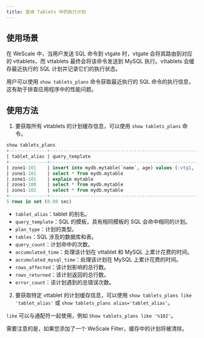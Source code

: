```yaml
---
title: 查询 Tablets 中的执行计划
---
```


## 使用场景

在 WeScale 中，当用户发送 SQL 命令到 vtgate 时，vtgate 会将其路由到对应的 vttablets，而 vttablets 最终会将该命令发送到 MySQL 执行。vttablets 会缓存最近执行的 SQL 计划并记录它们的执行状态。

用户可以使用 `show tablets_plans` 命令获取最近执行的 SQL 命令的执行信息，这有助于排查应用程序中的性能问题。

## 使用方法

1. 要获取所有 vttablets 的计划缓存信息，可以使用 `show tablets_plans` 命令。
```sql
show tablets_plans
+--------------+-------------------------------------------------------------+-----------+--------------+-------------+------------------+------------------------+---------------+---------------+-------------+
| tablet_alias | query_template                                              | plan_type | tables       | query_count | accumulated_time | accumulated_mysql_time | rows_affected | rows_returned | error_count |
+--------------+-------------------------------------------------------------+-----------+--------------+-------------+------------------+------------------------+---------------+---------------+-------------+
| zone1-101    | insert into mydb.mytable(`name`, age) values (:vtg1, :vtg2) | Insert    | mydb.mytable | 5           | 9.556459ms       | 5.012709ms             | 5             | 0             | 0           |
| zone1-101    | select * from mydb.mytable                                  | Select    | mydb.mytable | 2           | 1.950542ms       | 533.916µs              | 0             | 9             | 0           |
| zone1-101    | explain mytable                                             | OtherRead |              | 1           | 1.237125ms       | 1.212084ms             | 0             | 3             | 0           |
| zone1-100    | select * from mydb.mytable                                  | Select    | mydb.mytable | 3           | 5.952293ms       | 1.582958ms             | 0             | 15            | 0           |
| zone1-102    | select * from mydb.mytable                                  | Select    | mydb.mytable | 3           | 3.283624ms       | 913.208µs              | 0             | 15            | 0           |
+--------------+-------------------------------------------------------------+-----------+--------------+-------------+------------------+------------------------+---------------+---------------+-------------+
5 rows in set (0.00 sec)
```

- `tablet_alias`：tablet 的别名。
- `query_template`：SQL 的模板，具有相同模板的 SQL 会命中相同的计划。
- `plan_type`：计划的类型。
- `tables`：SQL 涉及的数据库和表。
- `query_count`：计划命中的次数。
- `accumulated_time`：处理该计划在 vttablet 和 MySQL 上累计花费的时间。
- `accumulated_mysql_time`：处理该计划在 MySQL 上累计花费的时间。
- `rows_affected`：该计划影响的总行数。
- `rows_returned`：该计划返回的总行数。
- `error_count`：该计划遇到的总错误次数。

2. 要获取特定 vttablet 的计划缓存信息，可以使用 `show tablets_plans like 'tablet_alias'` 或 `show tablets_plans alias='tablet_alias'`。

`like` 可以与通配符一起使用，例如 `Show tablets_plans like '%102'`。

需要注意的是，如果您添加了一个 WeScale Filter，缓存中的计划将被清除。